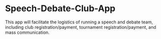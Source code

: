 # Speech-Debate-Club-App
This app will facilitate the logistics of running a speech and debate team, including club registration/payment, tournament registration/payment, and mass communication.
